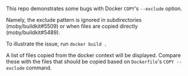 This repo demonstrates some bugs with Docker `COPY`'s `--exclude` option. 

Namely, the exclude pattern is ignored in subdirectories (moby/buildkit#5509) or when files are copied directly (moby/buildkit#5489). 

To illustrate the issue, run `docker build .`

A list of files copied from the docker context will be displayed. Compare these with the files that should be copied based on `Dockerfile`'s `COPY --exclude` command. 

